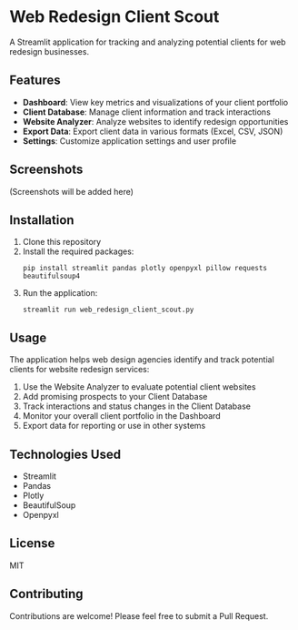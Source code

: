 # Web Redesign Client Scout

A Streamlit application for tracking and analyzing potential clients for web redesign businesses.

## Features

- **Dashboard**: View key metrics and visualizations of your client portfolio
- **Client Database**: Manage client information and track interactions
- **Website Analyzer**: Analyze websites to identify redesign opportunities
- **Export Data**: Export client data in various formats (Excel, CSV, JSON)
- **Settings**: Customize application settings and user profile

## Screenshots

(Screenshots will be added here)

## Installation

1. Clone this repository
2. Install the required packages:
   ```
   pip install streamlit pandas plotly openpyxl pillow requests beautifulsoup4
   ```
3. Run the application:
   ```
   streamlit run web_redesign_client_scout.py
   ```

## Usage

The application helps web design agencies identify and track potential clients for website redesign services:

1. Use the Website Analyzer to evaluate potential client websites
2. Add promising prospects to your Client Database
3. Track interactions and status changes in the Client Database
4. Monitor your overall client portfolio in the Dashboard
5. Export data for reporting or use in other systems

## Technologies Used

- Streamlit
- Pandas
- Plotly
- BeautifulSoup
- Openpyxl

## License

MIT

## Contributing

Contributions are welcome! Please feel free to submit a Pull Request.
